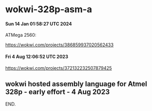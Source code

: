 # wokwi-328p-asm-a

#### Sun 14 Jan 01:58:27 UTC 2024

  ATMega 2560:

  https://wokwi.com/projects/386859937020562433

#### Fri  4 Aug 12:06:52 UTC 2023

  https://wokwi.com/projects/372132232507879425

## wokwi hosted assembly language for Atmel 328p - early effort - 4 Aug 2023

END.
